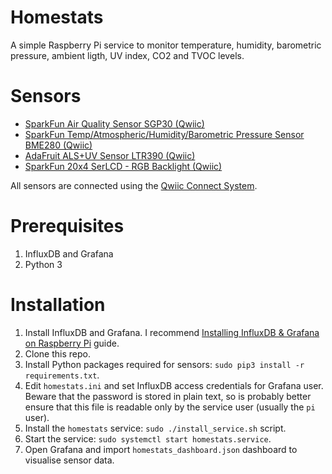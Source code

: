 # Homestats

A simple Raspberry Pi service to monitor temperature, humidity, barometric pressure, ambient ligth, UV index, CO2 and TVOC levels.

# Sensors

- [SparkFun Air Quality Sensor SGP30 (Qwiic)](https://www.sparkfun.com/products/16531)
- [SparkFun Temp/Atmospheric/Humidity/Barometric Pressure Sensor BME280 (Qwiic)](https://www.sparkfun.com/products/15440)
- [AdaFruit ALS+UV Sensor LTR390 (Qwiic)](https://learn.adafruit.com/adafruit-ltr390-uv-sensor?view=all)
- [SparkFun 20x4 SerLCD - RGB Backlight (Qwiic)](https://www.sparkfun.com/products/16398)

All sensors are connected using the [Qwiic Connect System](https://www.sparkfun.com/qwiic).

# Prerequisites

1. InfluxDB and Grafana
2. Python 3

# Installation

1. Install InfluxDB and Grafana. I recommend [Installing InfluxDB & Grafana on Raspberry Pi](https://simonhearne.com/2020/pi-influx-grafana/) guide.
2. Clone this repo.
3. Install Python packages required for sensors: `sudo pip3 install -r requirements.txt`. 
3. Edit `homestats.ini`  and set InfluxDB access credentials for Grafana user. Beware that the password is stored in plain text, so is probably better ensure that this file is readable only by the service user (usually the `pi` user).
4. Install the `homestats` service: `sudo ./install_service.sh` script. 
5. Start the service: `sudo systemctl start homestats.service`.
6. Open Grafana and import `homestats_dashboard.json` dashboard to visualise sensor data.
